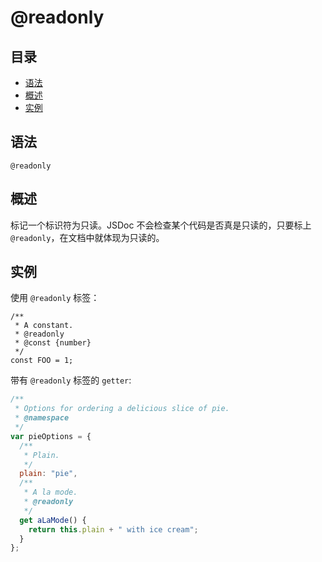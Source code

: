 <!--
title: @readonly
order: 354
author: yuer
-->

# @readonly

## 目录

- [语法](#语法)
- [概述](#概述)
- [实例](#实例)

## 语法

```
@readonly
```

## 概述

标记一个标识符为只读。JSDoc 不会检查某个代码是否真是只读的，只要标上 `@readonly`，在文档中就体现为只读的。

## 实例

使用 `@readonly` 标签：

```
/**
 * A constant.
 * @readonly
 * @const {number}
 */
const FOO = 1;
```

带有 `@readonly` 标签的 `getter`:

```js
/**
 * Options for ordering a delicious slice of pie.
 * @namespace
 */
var pieOptions = {
  /**
   * Plain.
   */
  plain: "pie",
  /**
   * A la mode.
   * @readonly
   */
  get aLaMode() {
    return this.plain + " with ice cream";
  }
};
```
